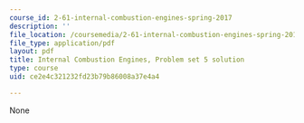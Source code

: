 ```yaml
---
course_id: 2-61-internal-combustion-engines-spring-2017
description: ''
file_location: /coursemedia/2-61-internal-combustion-engines-spring-2017/ce2e4c321232fd23b79b86008a37e4a4_MIT2_61S17_ps5_soln.pdf
file_type: application/pdf
layout: pdf
title: Internal Combustion Engines, Problem set 5 solution
type: course
uid: ce2e4c321232fd23b79b86008a37e4a4

---
```

None